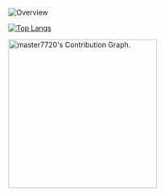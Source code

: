 ![Overview](https://github-readme-stats.vercel.app/api?username=Threeot&include_all_commits=true&count_private=true&title_color=CC88BB&text_color=885566&bg_color=20,F2FBFF,E6F8FF,FFE6EB,FFF2F5)

[![Top Langs](https://github-readme-stats.vercel.app/api/top-langs/?username=Threeot&layout=compact&title_color=CC88BB&bg_color=20,F2FBFF,E6F8FF,FFE6EB,FFF2F5)](https://github.com/anuraghazra/github-readme-stats)

<img height="295em" src="https://activity-graph.herokuapp.com/graph?username=Threeot&layout=compact&title_color=CC88BB&bg_color=20,F2FBFF,E6F8FF,FFE6EB,FFF2F5)]" alt="master7720's Contribution Graph.">
</a></div>
